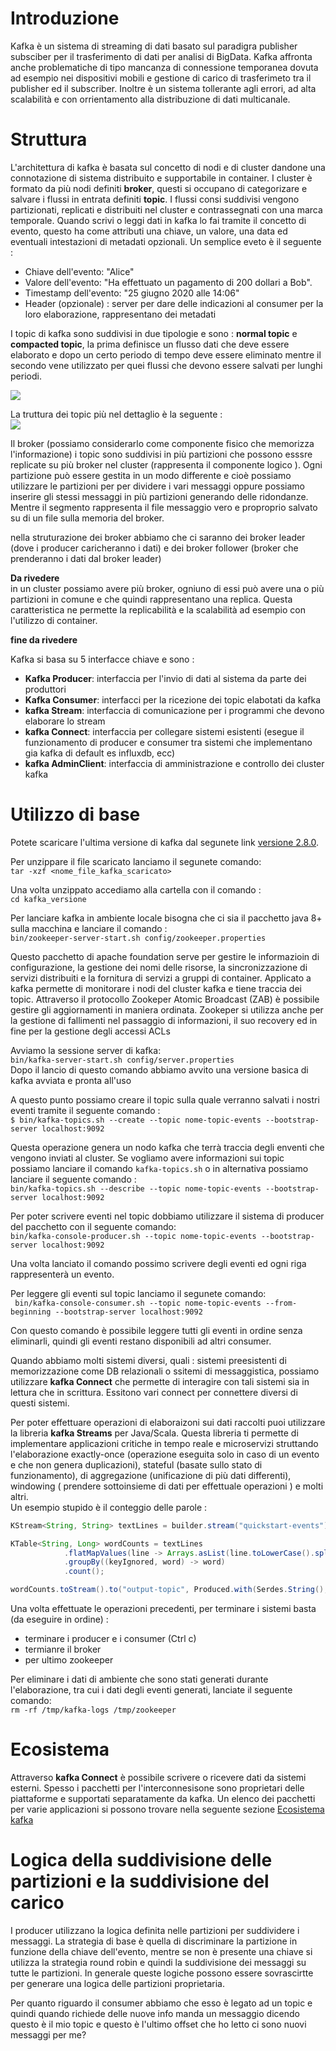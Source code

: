 # Introduzione 
Kafka è un sistema di streaming di dati basato sul paradigra publisher subsciber per il trasferimento di dati per analisi di BigData. Kafka affronta anche problematiche di tipo mancanza di connessione temporanea dovuta ad esempio nei dispositivi mobili e gestione di carico di trasferimeto tra il publisher ed il subscriber. Inoltre è un sistema tollerante agli errori, ad alta scalabilità e con orrientamento alla distribuzione di dati multicanale.

# Struttura 

L'architettura di kafka è basata sul concetto di nodi e di cluster dandone una connotazione di sistema distribuito e supportabile in container.
I cluster è formato da più nodi definiti **broker**, questi si occupano di categorizare e salvare i flussi in entrata definiti **topic**.
I flussi consi suddivisi vengono partizionati, replicati e distribuiti nel cluster e contrassegnati con una marca temporale.
Quando scrivi o leggi dati in kafka lo fai tramite il concetto di evento, questo ha come attributi una chiave, un valore, una data ed eventuali intestazioni di metadati opzionali.
Un semplice eveto è il seguente :
+ Chiave dell'evento: "Alice"
+ Valore dell'evento: "Ha effettuato un pagamento di 200 dollari a Bob".
+ Timestamp dell'evento: "25 giugno 2020 alle 14:06"
+ Header (opzionale) : server per dare delle indicazioni al consumer per la loro elaborazione, rappresentano dei metadati 

I topic di kafka sono suddivisi in due tipologie e sono : **normal topic** e **compacted topic**, la prima definisce un flusso dati che deve essere elaborato e dopo un certo periodo di tempo deve essere eliminato mentre il secondo vene utilizzato per quei flussi che devono essere salvati per lunghi periodi. 

![](../immagini/StrutturaKafka.png)

La truttura dei topic più nel dettaglio è la seguente :  
![](../immagini/apache-kafka-architecture-fundamentals-explained-13-638.jpg)

Il broker (possiamo considerarlo come componente fisico che memorizza l'informazione) i topic sono suddivisi in più partizioni che possono esssre replicate su più broker nel cluster (rappresenta il componente logico ).
Ogni partizione può essere gestita in un modo differente e cioè possiamo utilizzare le partizioni per per dividere i vari messaggi oppure possiamo inserire gli stessi messaggi in più partizioni generando delle ridondanze. 
Mentre il segmento rappresenta il file messaggio vero e proproprio salvato su di un file sulla memoria del broker.

nella struturazione dei broker abbiamo che ci saranno dei broker leader (dove i producer caricheranno i dati) e dei broker follower (broker che prenderanno i dati dal broker leader)

**Da rivedere**  
in un cluster possiamo avere più broker, ogniuno di essi può avere una o più partizioni in comune e che quindi rappresentano una replica.  Questa caratteristica ne permette la replicabilità e la scalabilità ad esempio con l'utilizzo di container.

**fine da rivedere**

Kafka si basa su 5 interfacce chiave e sono :
+ **Kafka Producer**: interfaccia per l'invio di dati al sistema da parte dei produttori
+ **Kafka Consumer**: interfacci per la ricezione dei topic elabotati da kafka
+ **kafka Stream**: interfaccia di comunicazione per i programmi che devono elaborare lo stream 
+ **kafka Connect**: interfaccia per collegare sistemi esistenti (esegue il funzionamento di producer e consumer tra sistemi che implementano gia kafka di default es influxdb, ecc)
+ **kafka AdminClient**: interfaccia di amministrazione e controllo dei cluster kafka

# Utilizzo di base

Potete scaricare l'ultima versione di kafka dal segunete link [versione 2.8.0](https://downloads.apache.org/kafka/2.8.0/kafka_2.13-2.8.0.tgz).

Per unzippare il file scaricato lanciamo il segunete comando:  
`tar -xzf <nome_file_kafka_scaricato>`  

Una volta unzippato accediamo alla cartella con il comando :  
`cd kafka_versione`  

Per lanciare kafka in ambiente locale bisogna che ci sia il pacchetto java 8+ sulla macchina e lanciare il comando :  
`bin/zookeeper-server-start.sh config/zookeeper.properties`  

Questo pacchetto di apache foundation serve per gestire le informazioin di configurazione, la gestione dei nomi delle risorse, la sincronizzazione di servizi distribuiti e la fornitura di servizi a gruppi di container. Applicato a kafka permette di monitorare i nodi del cluster kafka e tiene traccia dei topic. Attraverso il protocollo Zookeper Atomic Broadcast (ZAB) è possibile gestire gli aggiornamenti in maniera ordinata.
Zookeper si utilizza anche per la gestione di fallimenti nel passaggio di informazioni, il suo recovery ed in fine per la gestione degli accessi ACLs

Avviamo la sessione server di kafka:  
`bin/kafka-server-start.sh config/server.properties`  
Dopo il lancio di questo comando abbiamo avvito una versione basica di kafka avviata e pronta all'uso

A questo punto possiamo creare il topic sulla quale verranno salvati i nostri eventi tramite il seguente comando :  
`$ bin/kafka-topics.sh --create --topic nome-topic-events --bootstrap-server localhost:9092`  

Questa operazione genera un nodo kafka che terrà traccia degli enventi che vengono inviati al cluster.  Se vogliamo avere informazioni sui topic possiamo lanciare il comando `kafka-topics.sh` o in alternativa possiamo lanciare il seguente comando :  
`bin/kafka-topics.sh --describe --topic nome-topic-events --bootstrap-server localhost:9092`  

Per poter scrivere eventi nel topic dobbiamo utilizzare il sistema di producer del pacchetto con il seguente comando:  
`bin/kafka-console-producer.sh --topic nome-topic-events --bootstrap-server localhost:9092`  

Una volta lanciato il comando possimo scrivere degli eventi ed ogni riga rappresenterà un evento.  

Per leggere gli eventi sul topic lanciamo il segunete comando:  
` bin/kafka-console-consumer.sh --topic nome-topic-events --from-beginning --bootstrap-server localhost:9092`  

Con questo comando è possibile leggere tutti gli eventi in ordine senza eliminarli, quindi gli eventi restano disponibili ad altri consumer.  

Quando abbiamo molti sistemi diversi, quali : sistemi preesistenti di memorizzazione come DB relazionali o ssitemi di messaggistica, possiamo utilizzare **kafka Connect** che permette di interagire con tali sistemi sia in lettura che in scrittura. Essitono vari connect per connettere diversi di questi sistemi.

Per poter effettuare operazioni di elaboraizoni sui dati raccolti puoi utilizzare la libreria **kafka Streams** per Java/Scala. Questa libreria ti permette di implementare applicazioni critiche in tempo reale e microservizi struttando l'elaborazione exactly-once (operazione eseguita solo in caso di un evento e che non genera duplicazioni), stateful (basate sullo stato di funzionamento), di aggregazione (unificazione di più dati differenti), windowing ( prendere sottoinsieme di dati per effettuale operazioni ) e molti altri.  
Un esempio stupido è il conteggio delle parole :
```java
KStream<String, String> textLines = builder.stream("quickstart-events");

KTable<String, Long> wordCounts = textLines
            .flatMapValues(line -> Arrays.asList(line.toLowerCase().split(" ")))
            .groupBy((keyIgnored, word) -> word)
            .count();

wordCounts.toStream().to("output-topic", Produced.with(Serdes.String(), Serdes.Long()));
```

Una volta effettuate le operazioni precedenti, per terminare i sistemi basta (da eseguire in ordine) :
+ terminare i producer e i consumer (Ctrl c)
+ termianre il broker 
+ per ultimo zookeeper

Per eliminare i dati di ambiente che sono stati generati durante l'elaborazione, tra cui i dati degli eventi generati, lanciate il seguente comando:  
`rm -rf /tmp/kafka-logs /tmp/zookeeper`



# Ecosistema
Attraverso **kafka Connect** è possibile scrivere o ricevere dati da sistemi esterni. Spesso i pacchetti per l'interconnesisone sono proprietari delle piattaforme e supportati separatamente da kafka.
Un elenco dei pacchetti per varie applicazioni si possono trovare nella seguente sezione [Ecosistema kafka](https://cwiki.apache.org/confluence/display/KAFKA/Ecosystem)


# Logica della suddivisione delle partizioni e la suddivisione del carico

I producer utilizzano la logica definita nelle partizioni per suddividere i messaggi. La strategia di base è quella di discriminare la partizione in funzione della chiave dell'evento, mentre se non è presente una chiave si utilizza la strategia round robin e quindi la suddivisione dei messaggi su tutte le partizioni. In generale queste logiche possono essere sovrascirtte per generare una logica delle partizioni proprietaria. 

Per quanto riguardo il consumer abbiamo che esso è legato ad un topic e quindi quando richiede delle nuove info manda un messaggio dicendo questo è il mio topic e questo è l'ultimo offset che ho letto ci sono nuovi messaggi per me? 